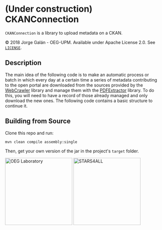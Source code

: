 (Under construction) CKANConnection
===================================================

`CKANConnection` is a library to upload metadata on a CKAN.

© 2018 Jorge Galán - OEG-UPM. Available under Apache License 2.0. See [`LICENSE`](LICENSE).

## Description

The main idea of the following code is to make an automatic process or batch in which every day at a certain time a series of metadata contributing to the open portal are downloaded from the sources provided by the [WebCrawler](https://github.com/CrawlyOEG/WebCrawler) library and manage them with the [PDFExtractor](https://github.com/CrawlyOEG/PDFExtractor) library. To do this, you will need to have a record of those already managed and only download the new ones. The following code contains a basic structure to continue it.

## Building from Source

Clone this repo and run:

```
mvn clean compile assembly:single
```

Then, get your own version of the jar in the project's `target` folder.

<a title="OEG Laboratory" href="http://www.oeg-upm.net/" target="_blank"><img alt="OEG Laboratory" src="http://stars4all.eu/wp-content/uploads/2016/10/OEG.png" width="220" height="220"></a>
<a title="STARS4ALL" href="http://stars4all.eu" target="_blank"><img alt="STARS4ALL" src="http://linkeddata4.dia.fi.upm.es/wordpress-new/wp-content/uploads/2016/12/logo_dark.png" width="220" height="220"></a>
